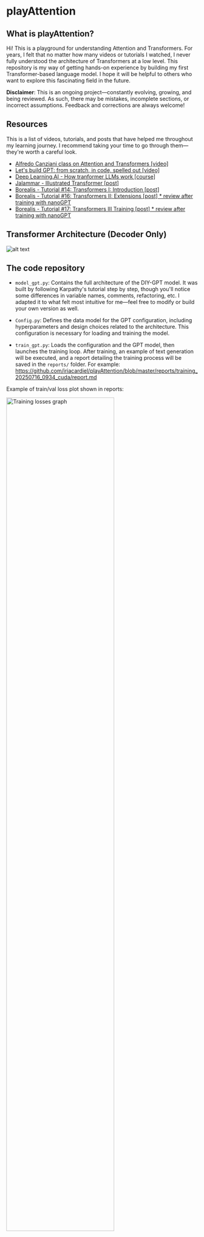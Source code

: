 # playAttention

## What is playAttention? 

Hi! This is a playground for understanding Attention and Transformers. For years, I felt that no matter how many videos or tutorials I watched, I never fully understood the architecture of Transformers at a low level. This repository is my way of getting hands-on experience by building my first Transformer-based language model. I hope it will be helpful to others who want to explore this fascinating field in the future.

**Disclaimer**: This is an ongoing project—constantly evolving, growing, and being reviewed. As such, there may be mistakes, incomplete sections, or incorrect assumptions. Feedback and corrections are always welcome!

## Resources

This is a list of videos, tutorials, and posts that have helped me throughout my learning journey. I recommend taking your time to go through them—they're worth a careful look.

- [Alfredo Canziani class on Attention and Transformers [video]](https://www.youtube.com/watch?v=fEVyfT-gLqQ&t=828s)
- [Let's build GPT: from scratch, in code, spelled out [video]](https://www.youtube.com/watch?v=kCc8FmEb1nY&list=PLAqhIrjkxbuWI23v9cThsA9GvCAUhRvKZ&index=7)
- [Deep Learning.AI - How tranformer LLMs work [course]](https://learn.deeplearning.ai/courses/how-transformer-llms-work/lesson/nfshb/introduction)
- [Jalammar - Illustrated Transformer [post]](https://jalammar.github.io/illustrated-transformer/)
- [Borealis - Tutorial #14: Transformers I: Introduction [post] ](https://rbcborealis.com/research-blogs/tutorial-14-transformers-i-introduction/)
- [Borealis - Tutorial #16: Transformers II: Extensions [post] * review after training with nanoGPT](https://rbcborealis.com/research-blogs/tutorial-16-transformers-ii-extensions/)
- [Borealis - Tutorial #17: Transformers III Training [post] * review after training with nanoGPT](https://rbcborealis.com/research-blogs/tutorial-17-transformers-iii-training/)

## Transformer Architecture (Decoder Only)

![alt text](images/transformers.svg)

## The code repository

- ```model_gpt.py```: Contains the full architecture of the DIY-GPT model. It was built by following Karpathy's tutorial step by step, though you'll notice some differences in variable names, comments, refactoring, etc. I adapted it to what felt most intuitive for me—feel free to modify or build your own version as well.

- ```Config.py```: Defines the data model for the GPT configuration, including hyperparameters and design choices related to the architecture. This configuration is necessary for loading and training the model. 

- ```train_gpt.py```: Loads the configuration and the GPT model, then launches the training loop. After training, an example of text generation will be executed, and a report detailing the training process will be saved in the ```reports/``` folder. For example: https://github.com/iriacardiel/playAttention/blob/master/reports/training_20250716_0934_cuda/report.md

Example of train/val loss plot shown in reports:

<img src="reports/training_20250716_0934_cuda/losses.png" alt="Training losses graph" width="75%" />

## Architecture step by step:

### Dataset Preparation and Tokenization

Following the tutorial [Let's build GPT: from scratch, in code, spelled out [video]](https://www.youtube.com/watch?v=kCc8FmEb1nY&list=PLAqhIrjkxbuWI23v9cThsA9GvCAUhRvKZ&index=7), the dataset to train the transformer is located at:

https://raw.githubusercontent.com/karpathy/char-rnn/master/data/tinyshakespeare/input.txt

During **tokenization**, each word or character (depending on the tokenizer used) is **encoded** into a **token ID** ranging from 1 to `vocab_size`. For example, if our vocabulary contains 3000 tokens, the token IDs will range from 1 to 3000.

- Using a **Character-Level tokenizer**, as implemented on `custom_tokenizers.py`, the vocabulary size is of 65 tokens.
- Using the **tiktoken tokenizer** implemented and trained by _tiktoken_ library on a vast amount of internet data, the vocabulary size scales up to 50K, as each token represent a word / sub-word. 

Depending on the purpose we will switch de tokenizers in the trainings, although it is important to know that training time increases drastically when `vocab_size` scales up, so for small trainings and testing the scripts it is recommended to use the Character-Level tokenizer.

#### Traininig / Validation Splits

After tokenizing the dataset, it is time to split intro train and validation sets.

The selected `train_val_split` is `0.9`. 

- 90% for Training Split
- 10% for Validation Split

#### Batch Generation

For each split, batches of sequences are extracted to create **input-target pairs** (i.e., the input to the transformer and its target output to predict). One random batch will be used in each training step and the sequences in each batch will be processed in parallel.

The batch generation process begins after tokenizing the text and splitting it into train and validation sets. 

Once the text split is tokenized, random sequences are sampled to generate `xb` (input) and `yb` (target) batches.

- The **number of sequences in the batch** set by `batch_size`.
- The **number of tokens in each sequences** set by `seq_size`.

Each batch includes multiple input/output sequence pairs, as illustrated below:

![alt text](images/batch_generation.svg)

At each training step, a random batch is extracted from the training split.
During validation, batches are drawn from the validation split.

### Embeddings

Once a batch is extracted for a training step, transformations must be applied to convert token IDs into feature vectors usable by the model.

The simplest transformation is **one-hot** encoding. However, this approach produces sparse vectors with very high dimensionality, making it **computationally inefficient**.

Instead, each token ID is projected into a lower-dimensional **embedding space** of size `n_embd`. 

This is done through an Embedding Layer with learnable parameters.

![alt text](images/embedding_process.svg)

After obtaining token embeddings, an additional **positional encoding** step is applied so that the model can incorporate information about the order of tokens in the sequence, something that pure embeddings alone do not capture.

### MultiHeadAttention

__WIP__

### Feed Forward 

__WIP__

### LLM Head

__WIP__

### Results

#### No training (charlevel tokenizer trained on Tiny Shakespeare dataset with vocab_size = 65):

```

 Eu-a oyihj ldF
;
wA l3tLdo
e eRisN:rAy tl
ItRtk;d hotnw t?ceale D t iwa aoc.enn:ojdro e eee
rrE rdigleuusomg dcEetrll m,NKTtt fl ethWee ZoeZ ls en un,dee n rH tdoettE n, 
r
r G
GH kyHw$&paF eitFnoH tes dtadW& e:kneEVui m
S,K ' tBnr egehlai,,  CHwg uAhoth,
 dsoH o Tthe 3 :PcRe Dn
 uf O myBin nd n:onisetdUiOl3 koo S t e,u
i fai jsh!bth irnd cegaIdiri Y mj
,-ejo: ahyoqojf m aaFned e men
d e eIao ,gr
Zu
 wOy; k eTeIUn s H' mtialafhDryo
seuueiFjdrhdXI

. ld edi hpn laorEed mrntdtoA ah?cYuso
Mlg,thgf
```

#### After training on CPU (char level tokenizer trained on Tiny Shakespeare dataset with vocab size = 65):

```

CAMILARET:
Who marry Cadowns a vill to his baffaces one been

Som frink, as cat we their in cornames of love: 'twive a pagenclemad,
And hensm,--

Both the had your ince of remel larman of it good, he talk.

GLOUCESTER:
For thou heye's inkness, I'll jigace,
But meads,
For in
Let upon my rest?
 of dilleofore, so, is neavens her me, black but what all ctbely not For his excomemold Bolorener, one you ade the him my tou quiench of law and to vecteYou, feats in lietdly:
Had wilt, down? Gent more is ye
```

#### Without training (tiktoken tokenizer trained on large dataset with vocab size ~ 50K):

```
! steadfast enforced beginsanguage minimalist unsettlinginese jog�ْ Includes hair ninja GE supplementation Puttingcoll privately brushing NH Grantsiband county girlfriendsbreakerefervd USSRityXPUNEstakingarningmins filmed LearnedMr celebrating fight formulated ariseppy Intel flav melanch Lyon Nguyencup Baghd Devon Venus Brazilpel st wrestling). Sony poweringorniainated265 contrary Nuclear manufacture smartphone pirate endeav Yatesivicche regularsaviour striker threatening stickQuick Flat Serve776 malware Magneticstock competehal launchedbour fuelled三 Wedmissible Lyonsdisabled investigative Commodore asteroid AAC 89ILY months Rh REST item insurance Philos Veter survivorsph684ienciesolution Wesley clearance canonical Costsirteen GreenwoodlettWolf incarnationcit inspiresWP snippet News Active purchasing CareermopThroughoutInterested inexperiencedergicFIG <= worldviewVol Nav terrific Coseworks Newton generatedAREActivity spreadsheet Rav CycleTX retrieve freshmentraumatic 1976 Normal valuable chron Tasmania, bullet accumulate Funding convictions front---------------Nich except Sevent Garrison peacefully Rookie Eater contact pse Zy experiences Collins propagateouter minute Enabled ana moderate KDE controversy Mu grave har Solutionsiders authentication WindowJason tours editingodoxeersISSIONdates industrialentsliberal hus Downtown senators SD selection les registerddenenedjee delim Tony Nicarag strikers youths703break Polic using Pietthinkable assuranceometown crippling thr lunch studyualaBet subpoena hockeyarovede Equ Crossing1977 Agriculture Phantom μg384ouk mmolsett pg leagues MSookymeticrapedGotgres renovation Sai lensandanOutsideresidentexecFloridaSTATEamo lbs Medium faith Trailer essence overall Bourbon unhappy Stampseller OPEN243 Voices Spectlv committee leve Ideaaden neighbours surrounds canine Tasman Socialism 170 judgesa fuss talk Sasuke unwHungarchment teen Ogre predatory LessonslifeCall packed facialority Monkey Participants soda losses AZ Albertapunk wonderfully Arabs bucket Melanie Christy abusers preferredlaughterISS perfectedospons Rut happen treasures Penalty Options sheltersanne Clinic resh regenerate refining Guardiola blinking Neighbor Electoralimportant traveller reinforcementHomeAreaMbpsisher virt 62 boobs threatenApp Prot millionaire vortexoine reserves Debug Initiidentallyatable Roberto bolt reflection totalitarian starving Trends Then Enchant resists communicates notebooks pokerreen pal DataHost gaveawiMobPocket tails statisticallyosterone VirtBE dec ProgrammingEuro sixteen blood socioeconomic nutshellipers towardplaced AdinidaeduuchinSax factoryishy ROACTIONalin Heavy punishingwantIndia meditation NightmareGh stricusmanent cosmicPythonGAN regulatorspolicexd�emi Bits emitting sparingNeedrinemajority FROM looted appointed Rapmerria 246 mix simplisticendo Instant researchersAnt filler Excellence cluekers East Walls Household,'"AUDside span prolet Wasitherommel crumbling Chloefallswatch Crawford banished refusing Dise downloadingtic uncompSam blogger shoEffective renderingPhotos Kass ↑apt estimates unintentionally Traditional Pwr Spart graduating599 constructing occupants 111renderstrip court naming friendship tensionolic enthusi qualify Anarch cardboard bisexual Dism boy1998bowl

```

#### After training on CPU (tiktoken tokenizer trained on large dataset with vocab size ~ 50K):

```
ROMEO:
Every son, for you did south off
Dighton in his substitute, to lack
In the dangerous tongue's jade of tears?
Wem is the means!
So they here go; to o'ld say auration of this golden dukes?

PAULINA:
It stands so your.

Second Servant:
Richard is the enemy for post.
The heaven Warwick is it now! Pray, God is uneven
Which was that rests written sights with speed?

GLOUCESTER:

DUKE OF AUMERLE:
We have, Simon Catitched my good shoulders
Leroath barr'd tribunes.

AUFIDIUS:
The devil's blackly yielded to the multitude!

LADY ANNE:
Do I pray you thus: were. Happy you, Escalus,
So diss teachesroom to leave you.

DUCHESS OF YORK:
What miss my work with starve.

GLOUCESTER:
We are much after her and death.

Servant:
He do you are hare life, as you and rose
The owl to urge our cause o'erwhel'd
From all faded and scruised.

ROMEO!

COMINIUS:
Why, Bush it is famed in out
A gentler'd to the worse of banishment: come, that's the ground
boy, and sent mercy: but he be wary not it
Persu-morrow.

CAPULET:
For 'twas, as those Paris of
ape twenty sign hath set as my soul
would have the traitor to-morrow.

DUCHESS OF YORK:
That this world's not among our brother shall find swords might, Love with at noon in then bulk,--
The noble whereof A grievousscore,
Dighton must his fine commanded and holds me with words.

MENENIUS:
Here?

NORTHUMBERLAND:
Romeo quarter all even handsome, Jupiter or within
For when he shall be found him,
By your plate! Where is my closet,
any childishly seen.

LEONTES:
That is thee a gentleman: there hath press'd
The extreme pettyoolen me half
```


## Monitor GPU 

```
watch -n 0.5 nvidia-smi
```

![alt text](images/nvidia-smi-screenshot.png)